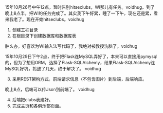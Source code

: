 15年10月26号中午12点，暂时告别hitseclubs，WI那儿有任务。voidhug。到了晚上8点半，把WI的任务完成了。其实我下午好累，睡了一下午，现在还是累，看来我老了。现在开始hitseclubs。voidhug

1. 创建工程目录
2. 在根目录下创建数据库和数据库表

  肿么办，好喜欢为WI输入法写代码了，我绝对被教授洗脑了。voidhug

  15年10月29日下午2点，终于把Flask连MySQL弄好了，本来可以直接用pymysql的，但为了想用ORM，选择了Flask-SQLAlchemy，结果Flask-SQLAlchemy连MySQL好坑，捣鼓了几天，终于解决了。 voidhug

3. 采用REST架构方式，前端请求信息（不包含图片）到后端，后端响应。

  晚上8点，后端可以传Json到前端了。 voidhug

4. 后端把clubs表建好。
5. 完成主页和各俱乐部页面。
